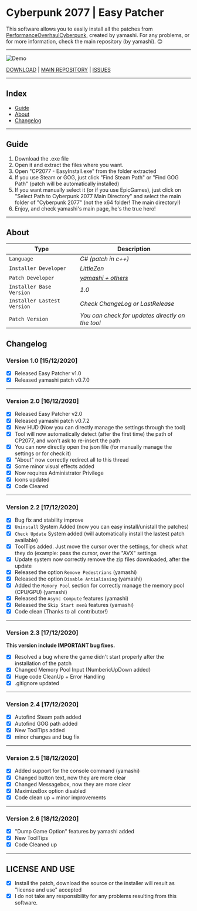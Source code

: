 # Cyberpunk 2077 | Easy Patcher

This software allows you to easily install all the patches from [PerformanceOverhaulCyberpunk](https://bit.ly/384rMEx), created by yamashi.
For any problems, or for more information, check the main repository (by yamashi). 😊

-----------
![Demo](https://i.imgur.com/a6zuBNn.png)


[DOWNLOAD](https://bit.ly/384rLQZ) | [MAIN REPOSITORY](https://bit.ly/384rMEx) | [ISSUES](https://bit.ly/34cbtUX)

-----------

## Index
- [Guide](#guide)
- [About](#about)
- [Changelog](#changelog)


-----------
## Guide

1) Download the .exe file
2) Open it and extract the files where you want.
3) Open "CP2077 - EasyInstall.exe" from the folder extracted
4) If you use Steam or GOG, just click "Find Steam Path" or "Find GOG Path" (patch will be automatically installed)
5) If you want manually select it (or if you use EpicGames), just click on "Select Path to Cyberpunk 2077 Main Directory"  and select the main folder of "Cyberpunk 2077" (not the x64 folder! The main directory!)
6) Enjoy, and check yamashi's main page, he's the true hero! 

-----------

## About
Type | Description
--- | --- 
`Language` | *C# (patch in c++)*
`Installer Developer` | *LittleZen*
`Patch Developer` | *[yamashi + others](https://github.com/yamashi/PerformanceOverhaulCyberpunk)*
`Installer Base Version` | *1.0*
`Installer Lastest Version` | *Check ChangeLog or LastRelease*
`Patch Version` | *You can check for updates directly on the tool*

## Changelog

### Version 1.0 [15/12/2020]

- [x] Released Easy Patcher v1.0
- [x] Released yamashi patch v0.7.0

-----------

### Version 2.0 [16/12/2020]
- [x] Released Easy Patcher v2.0
- [x] Released yamashi patch v0.7.2
- [x] New HUD (Now you can directly manage the settings through the tool)
- [x] Tool will now automatically detect (after the first time) the path of CP2077, and won't ask to re-insert the path
- [x] You can now directly open the json file (for manually manage the settings or for check it)
- [x] "About" now correctly redirect all to this thread
- [x] Some minor visual effects added
- [x] Now requires Administrator Privilege
- [x] Icons updated
- [x] Code Cleared 

-----------

### Version 2.2 [17/12/2020]
- [x] Bug fix and stability improve
- [x] `Uninstall` System Added (now you can easy install/unistall the patches)
- [x] `Check Update` System added (will automatically install the lastest patch available) 
- [x] ToolTips added. Just move the cursor over the settings, for check what they do (example: pass the cursor, over the "AVX" settings
- [x] Update system now correctly remove the zip files downloaded, after the update
- [x] Released the option `Remove Pedestrians` (yamashi)
- [x] Released the option `Disable Antialiasing` (yamashi)
- [x] Added the `Memory Pool` section for correctly manage the memory pool (CPU/GPU) (yamashi)
- [x] Released the `Async Compute` features (yamashi)
- [x] Released the `Skip Start menù` features (yamashi)
- [x] Code clean (Thanks to all contributor!)

-----------

### Version 2.3 [17/12/2020]
**This version include IMPORTANT bug fixes.**

- [x] Resolved a bug where the game didn't start properly after the installation of the patch
- [x] Changed Memory Pool Input (NumbericUpDown added) 
- [x] Huge code CleanUp + Error Handling 
- [x] .gitignore updated 

-----------

### Version 2.4 [17/12/2020]

- [x] Autofind Steam path added
- [x] Autofind GOG path added
- [x] New ToolTips added
- [x] minor changes and bug fix

-----------

### Version 2.5 [18/12/2020]

- [x] Added support for the console command (yamashi)
- [x] Changed button text, now they are more clear
- [x] Changed Messagebox, now they are more clear
- [x] MaximizeBox option disabled
- [x] Code clean up + minor improvements

-----------

### Version 2.6 [18/12/2020]

- [x] "Dump Game Option" features by yamashi added
- [x] New ToolTips 
- [x] Code Cleaned up

-----------


## LICENSE AND USE

- [x] Install the patch, download the source or the installer will result as "license and use" accepted
- [x] I do not take any responsibility for any problems resulting from this software.
